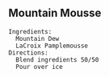 ## Mountain Mousse
```
Ingredients:
  Mountain Dew
  LaCroix Pamplemousse
Directions:
  Blend ingredients 50/50
  Pour over ice
```
